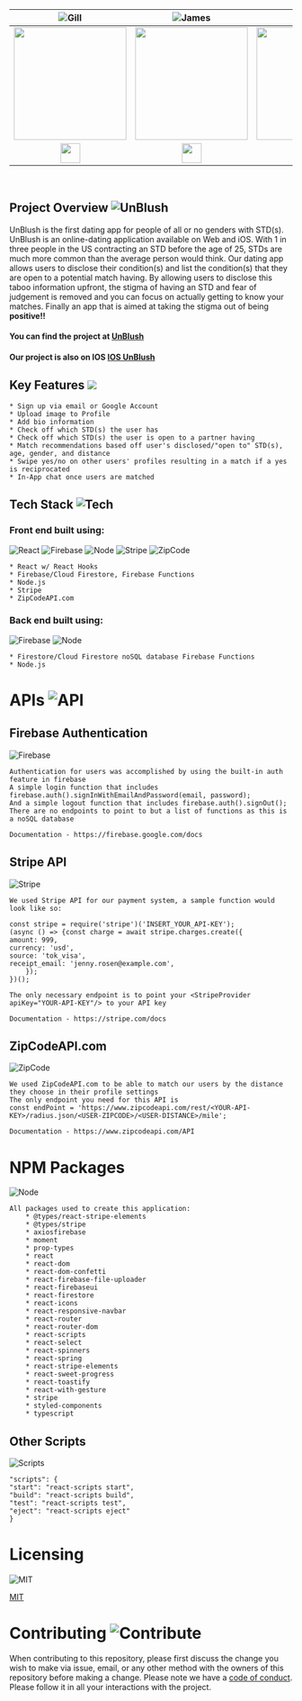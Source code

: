 |                                                      ![Gill](https://img.shields.io/badge/Gill-Abada-orange.svg)                                                      |                                                       ![James](https://img.shields.io/badge/James-Basile-brightgreen.svg)                                                       |                                                      ![Joel](https://img.shields.io/badge/Joel-Bartlett-red.svg)                                                       |                                                       ![Jonas](https://img.shields.io/badge/Jonas-Walden-yellow.svg)                                                       |                                                      ![Steve](https://img.shields.io/badge/Steve-Alverson-blue.svg)                                                      |
| :-----------------------------------------------------------------------------------------------------------------------------------------: | :-------------------------------------------------------------------------------------------------------------------------------------------: | :-----------------------------------------------------------------------------------------------------------------------------------------: | :-------------------------------------------------------------------------------------------------------------------------------------------: | :-----------------------------------------------------------------------------------------------------------------------------------------: |
| <img src="https://www.dalesjewelers.com/wp-content/uploads/2018/10/placeholder-silhouette-male.png" width = "200" /> | <img src="https://www.dalesjewelers.com/wp-content/uploads/2018/10/placeholder-silhouette-male.png" width = "200" /> | <img src="https://www.dalesjewelers.com/wp-content/uploads/2018/10/placeholder-silhouette-male.png" width = "200" /> | <img src="https://www.dalesjewelers.com/wp-content/uploads/2018/10/placeholder-silhouette-male.png" width = "200" /> | <img src="https://www.dalesjewelers.com/wp-content/uploads/2018/10/placeholder-silhouette-male.png" width = "200" /> |
|                                [<img src="https://github.com/favicon.ico" width="35"> ](https://github.com/gabada)                                |                            [<img src="https://github.com/favicon.ico" width="35"> ](https://github.com/jbasile6)                             |                          [<img src="https://github.com/favicon.ico" width="35"> ](https://github.com/murbar)                           |                          [<img src="https://github.com/favicon.ico" width="35"> ](https://github.com/UnknownMonk)                           |                           [<img src="https://github.com/favicon.ico" width="35"> ](https://github.com/VaderSteve76)  
<br>

## Project Overview ![UnBlush](https://img.shields.io/badge/Un-Blush-brightgreen.svg)
UnBlush is the first dating app for people of all or no genders with STD(s). UnBlush is an online-dating application available on Web and iOS. With 1 in three people in the US contracting an STD before the age of 25, STDs are much more common than the average person would think. Our dating app allows users to disclose their condition(s) and list the condition(s) that they are open to a potential match having. By allowing users to disclose this taboo information upfront, the stigma of having an STD and fear of judgement is removed and you can focus on actually getting to know your matches. Finally an app that is aimed at taking the stigma out of being **positive!!**

#### You can find the project at [**UnBlush**](https://awk-dating.firebaseapp.com)

#### Our project is also on IOS [**IOS UnBlush**](https://github.com/labs12-first-date/labs12-first-date-iOS)

## Key Features ![](https://img.shields.io/badge/-Features-blue.svg)
    * Sign up via email or Google Account
    * Upload image to Profile
    * Add bio information
    * Check off which STD(s) the user has
    * Check off which STD(s) the user is open to a partner having
    * Match recommendations based off user's disclosed/"open to" STD(s), age, gender, and distance
    * Swipe yes/no on other users' profiles resulting in a match if a yes is reciprocated
    * In-App chat once users are matched

##  Tech Stack ![Tech](https://img.shields.io/badge/Tech-Stack-grey.svg)
### Front end built using: 
![React](https://img.shields.io/badge/React-JS-blue.svg)
![Firebase](https://img.shields.io/badge/Firebase-DB-orange.svg)
![Node](https://img.shields.io/badge/Node-JS-green.svg)
![Stripe](https://img.shields.io/badge/Stripe-API-blue.svg)
![ZipCode](https://img.shields.io/badge/ZipCode-API-yellow.svg)

    * React w/ React Hooks
    * Firebase/Cloud Firestore, Firebase Functions
    * Node.js
    * Stripe 
    * ZipCodeAPI.com

### Back end built using:
![Firebase](https://img.shields.io/badge/Firebase-DB-orange.svg)
![Node](https://img.shields.io/badge/Node-JS-green.svg)

    * Firestore/Cloud Firestore noSQL database Firebase Functions
    * Node.js

# APIs ![API](https://img.shields.io/badge/-API-brightgreen.svg)
## Firebase Authentication
![Firebase](https://img.shields.io/badge/Firebase-DB-orange.svg)

	Authentication for users was accomplished by using the built-in auth feature in firebase
	A simple login function that includes firebase.auth().signInWithEmailAndPassword(email, password);
	And a simple logout function that includes firebase.auth().signOut();
	There are no endpoints to point to but a list of functions as this is a noSQL database 
	
	Documentation - https://firebase.google.com/docs


## Stripe API
![Stripe](https://img.shields.io/badge/Stripe-API-blue.svg)

	We used Stripe API for our payment system, a sample function would look like so:
	
	const stripe = require('stripe')('INSERT_YOUR_API-KEY');
	(async () => {const charge = await stripe.charges.create({
    amount: 999,
    currency: 'usd',
    source: 'tok_visa',
    receipt_email: 'jenny.rosen@example.com',
    	});
    })();
    
    The only necessary endpoint is to point your <StripeProvider apiKey="YOUR-API-KEY"/> to your API key
    
    Documentation - https://stripe.com/docs


## ZipCodeAPI.com 
![ZipCode](https://img.shields.io/badge/ZipCode-API-yellow.svg)

	We used ZipCodeAPI.com to be able to match our users by the distance they choose in their profile settings
	The only endpoint you need for this API is 
	const endPoint = 'https://www.zipcodeapi.com/rest/<YOUR-API-KEY>/radius.json/<USER-ZIPCODE>/<USER-DISTANCE>/mile';
	
	Documentation - https://www.zipcodeapi.com/API

# NPM Packages 
![Node](https://img.shields.io/badge/Node-JS-green.svg)

	All packages used to create this application:
		* @types/react-stripe-elements
		* @types/stripe
		* axiosfirebase
		* moment
		* prop-types
		* react    
		* react-dom
		* react-dom-confetti
		* react-firebase-file-uploader
		* react-firebaseui
		* react-firestore
		* react-icons
		* react-responsive-navbar
		* react-router
		* react-router-dom
		* react-scripts
		* react-select
		* react-spinners
		* react-spring
		* react-stripe-elements
		* react-sweet-progress
		* react-toastify
		* react-with-gesture
		* stripe
		* styled-components
		* typescript

## Other Scripts
![Scripts](https://img.shields.io/badge/Server-Scripts-brightgreen.svg)

	"scripts": {
    "start": "react-scripts start",
    "build": "react-scripts build",
    "test": "react-scripts test",
    "eject": "react-scripts eject"
  	}
  	
# Licensing
![MIT](https://img.shields.io/packagist/l/doctrine/orm.svg)

[MIT](https://opensource.org/licenses/MIT)

# Contributing ![Contribute](https://img.shields.io/badge/-Contributing-brightgreen.svg)

When contributing to this repository, please first discuss the change you wish to make via issue, email, or any other method with the owners of this repository before making a change.
Please note we have a [code of conduct](./CODE_OF_CONDUCT.md). Please follow it in all your interactions with the project.
